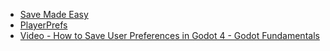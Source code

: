 * [Save Made Easy](https://github.com/AdamKormos/SaveMadeEasy)
* [PlayerPrefs](https://github.com/AzadKshitij/PlayerPrefs)
* [Video - How to Save User Preferences in Godot 4 - Godot Fundamentals](https://www.youtube.com/watch?v=GPzdFzNq060)


